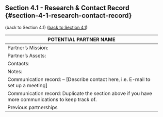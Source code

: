 ## Section 4.1 - Research &amp; Contact Record {#section-4-1-research-contact-record}

(back to Section 4.1)
([back to Section 4.1](../40_establishing_a_partnership/41_start_the_conversation.md))



| **POTENTIAL PARTNER NAME** |
| --- |
| Partner’s Mission: | Partner’s Activities: |
| Partner’s Assets: | Partnership Ideas: |
| Contacts: |
| Notes: |
| Communication record: – [Describe contact here, i.e. E-mail to set up a meeting] |
| Communication record: Duplicate the section above if you have more communications to keep track of. |
| Previous partnerships |